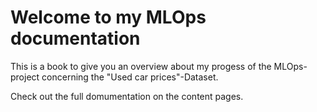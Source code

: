 Welcome to my MLOps documentation
============================

This is a book to give you an overview about my progess of the MLOps-project concerning the "Used car prices"-Dataset.

Check out the full domumentation on the content pages.
